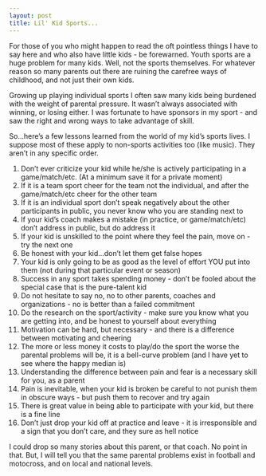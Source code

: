 ```yaml
---
layout: post
title: Lil' Kid Sports...
---
```


For those of you who might happen to read the oft pointless things I
have to say here and who also have little kids - be forewarned. Youth
sports are a huge problem for many kids. Well, not the sports
themselves. For whatever reason so many parents out there are ruining
the carefree ways of childhood, and not just their own kids.

Growing up playing individual sports I often saw many kids being
burdened with the weight of parental pressure. It wasn’t always
associated with winning, or losing either. I was fortunate to have
sponsors in my sport - and saw the right and wrong ways to take
advantage of skill.

So…here’s a few lessons learned from the world of my kid’s sports lives.
I suppose most of these apply to non-sports activities too (like music).
They aren’t in any specific order.

1.  Don’t ever criticize your kid while he/she is actively participating
    in a game/match/etc. (At a minimum save it for a private moment)
2.  If it is a team sport cheer for the team not the individual, and
    after the game/match/etc cheer for the other team
3.  If it is an individual sport don’t speak negatively about the other
    participants in public, you never know who you are standing next to
4.  If your kid’s coach makes a mistake (in practice, or game/match/etc)
    don’t address in public, but do address it
5.  If your kid is unskilled to the point where they feel the pain, move
    on - try the next one
6.  Be honest with your kid…don’t let them get false hopes
7.  Your kid is only going to be as good as the level of effort YOU put
    into them (not during that particular event or season)
8.  Success in any sport takes spending money - don’t be fooled about
    the special case that is the pure-talent kid
9.  Do not hesitate to say no, no to other parents, coaches and
    organizations - no is better than a failed commitment
10. Do the research on the sport/activity - make sure you know what you
    are getting into, and be honest to yourself about everything
11. Motivation can be hard, but necessary - and there is a difference
    between motivating and cheering
12. The more or less money it costs to play/do the sport the worse the
    parental problems will be, it is a bell-curve problem (and I have
    yet to see where the happy median is)
13. Understanding the difference between pain and fear is a necessary
    skill for you, as a parent
14. Pain is inevitable, when your kid is broken be careful to not punish
    them in obscure ways - but push them to recover and try again
15. There is great value in being able to participate with your kid, but
    there is a fine line
16. Don’t just drop your kid off at practice and leave - it is
    irresponsible and a sign that you don’t care, and they sure as hell
    notice

I could drop so many stories about this parent, or that coach. No point
in that. But, I will tell you that the same parental problems exist in
football and motocross, and on local and national levels.
